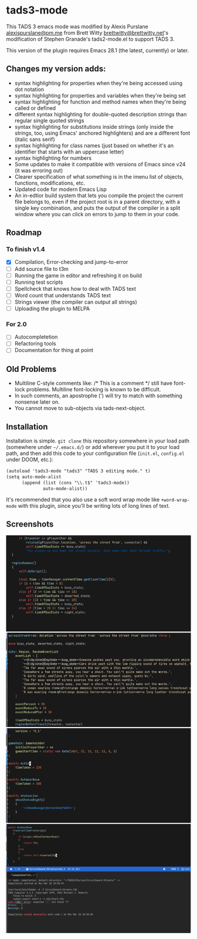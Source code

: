 # tads3-mode

This TADS 3 emacs mode was modified by Alexis Purslane <alexispurslane@pm.me>
from Brett Witty <brettwitty@brettwitty.net>'s modification of Stephen Granade's
tads2-mode.el to support TADS 3.

This version of the plugin requires Emacs 28.1 (the latest, currently) or later.

## Changes my version adds:

- syntax highlighting for properties when they're being accessed using dot
  notation
- syntax highlighting for properties and variables when they're being set
- syntax highlighting for function and method names when they're being called or
  defined
- different syntax highlighting for double-quoted description strings than
  regular single quoted strings
- syntax highlighting for substitutions inside strings (only inside the strings,
  too, using Emacs' anchored highlighters) and are a different font (italic sans
  serif)
- syntax highlighting for class names (just based on whether it's an identifier
  that starts with an uppercase letter)
- syntax highlighting for numbers
- Some updates to make it compatible with versions of Emacs since v24 (it was
  erroring out)
- Clearer specification of what something is in the imenu list of objects,
  functions, modifications, etc.
- Updated code for modern Emacs Lisp
- An in-edtior build system that lets you compile the project the current file
  belongs to, even if the project root is in a parent directory, with a single
  key combination, and puts the output of the compiler in a split window where
  you can click on errors to jump to them in your code.

## Roadmap

### To finish v1.4
- [x] Compilation, Error-checking and jump-to-error
- [ ] Add source file to t3m
- [ ] Running the game in editor and refreshing it on build
- [ ] Running test scripts
- [ ] Spellcheck that knows how to deal with TADS text
- [ ] Word count that understands TADS text
- [ ] Strings viewer (the compiler can output all strings)
- [ ] Uploading the plugin to MELPA

### For 2.0

- [ ] Autocompletetion
- [ ] Refactoring tools
- [ ] Documentation for thing at point

## Old Problems
- Multiline C-style comments like:
   /* This
      is
      a comment */
still have font-lock problems. Multiline font-locking is known to
be difficult.
- In such comments, an apostrophe (') will try to match with
something nonsense later on.
- You cannot move to sub-objects via tads-next-object.

## Installation

Installation is simple. `git clone` this repository somewhere in your load path
(somewhere under `~/.emacs.d/`) or add wherever you put it to your load path,
and then add this code to your configuration file (`init.el`, `config.el` under
DOOM, etc.):

```emacs-lisp
(autoload 'tads3-mode "tads3" "TADS 3 editing mode." t)
(setq auto-mode-alist
      (append (list (cons "\\.t$" 'tads3-mode))
              auto-mode-alist))
```

It's recommended that you also use a soft word wrap mode like `+word-wrap-mode`
with this plugin, since you'll be writing lots of long lines of text.

## Screenshots

![](./screenshot1.png)
![](./screenshot2.png)
![](./screenshot3.png)
![](./screenshot4.png)
